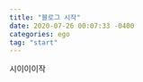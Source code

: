 ```yaml
---
title: "블로그 시작"
date: 2020-07-26 00:07:33 -0400
categories: ego
tag: "start"
---
```


시이이이작

[jekyll-docs]: https://jekyllrb.com/docs/home
[jekyll-gh]:   https://github.com/jekyll/jekyll
[jekyll-talk]: https://talk.jekyllrb.com/
